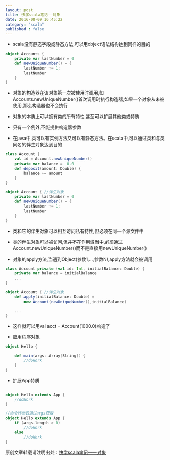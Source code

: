 ```yaml
---
layout: post
title: 快学scala笔记——对象
date: 2016-08-09 16:45:22
category: "scala"
published : false
---
```


- scala没有静态字段或静态方法,可以用object语法结构达到同样的目的

```scala
object Accounts {
    private var lastNumber = 0
    def newUniqueNumber() = {
        lastNumber += 1;
        lastNumber
    }
}

```

- 对象的构造器在该对象第一次被使用时调用,如Accounts.newUniqueNumber()首次调用时执行构造器,如果一个对象从未被使用,那么构造器也不会执行

- 对象的本质上可以拥有类的所有特性,甚至可以扩展其他类或特质

- 只有一个例外,不能提供构造器参数

- 在java中,类可以有实例方法又可以有静态方法。在scala中,可以通过类和与类同名的伴生对象达到目的


```scala
class Account {
    val id = Account.newUniqueNumber()
    private var balance =  0.0
    def deposit(amount: Double) {
        balance += amount
    }
}

object Account { //伴生对象
    private var lastNumber = 0
    def newUniqueNumber() = {
        lastNumber += 1;
        lastNumber
    }
}

```

- 类和它的伴生对象可以相互访问私有特性,但必须在同一个源文件中

- 类的伴生对象可以被访问,但并不在作用域当中,必须通过Account.newUniqueNumber()而不是直接用newUniqueNumber()

- 对象的apply方法,当遇到Object(参数1,...,参数N),apply方法就会被调用


```scala
class Account private (val id: Int, initialBalance: Double) {
    private var balance = initialBalance
    ...
}

object Account { //伴生对象
    def apply(initialBalance: Double) =
        new Account(newUniqueNumber(),initialBalance)

    ...
}

```

- 这样就可以用val acct = Account(1000.0)构造了

- 应用程序对象

```scala
object Hello {

    def main(args: Array[String]) {
        //doWork
    }
}

```

- 扩展App特质

```scala

object Hello extends App {
    //doWork
}

//命令行参数通过args获取
object Hello extends App {
    if (args.length > 0)
        //doWork
    else
        //doWork
}

```


原创文章转载请注明出处：[快学scala笔记——对象](http://9leg.com/scala/2016/08/09/scala-for-the-impatient-07.html)